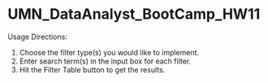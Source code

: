 # UMN_DataAnalyst_BootCamp_HW11

Usage Directions:
1. Choose the filter type(s) you would like to implement.
2. Enter search term(s) in the input box for each filter.
3. Hit the Filter Table button to get the results.
